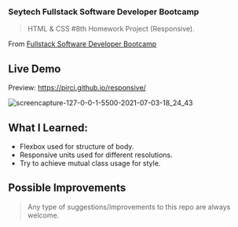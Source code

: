 ### Seytech Fullstack Software Developer Bootcamp

> HTML & CSS #8th Homework Project (Responsive).

From [Fullstack Software Developer Bootcamp](https://www.seytech.co/)

## Live Demo

Preview: https://pirci.github.io/responsive/

![screencapture-127-0-0-1-5500-2021-07-03-18_24_43](https://user-images.githubusercontent.com/43238947/124360798-037b0e00-dc2c-11eb-95c1-beebea4db56c.png)

## What I Learned:

- Flexbox used for structure of body.
- Responsive units used for different resolutions.
- Try to achieve mutual class usage for style.

## Possible Improvements

> Any type of suggestions/improvements to this repo are always welcome.
